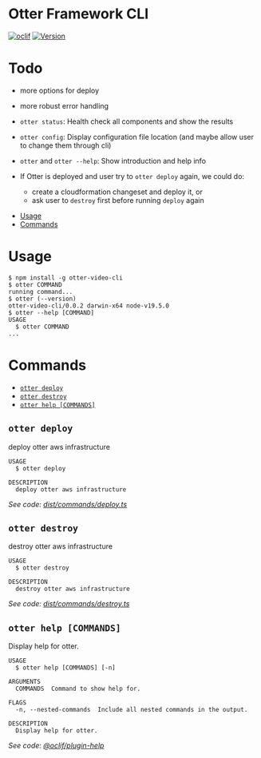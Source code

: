 # Otter Framework CLI

[![oclif](https://img.shields.io/badge/cli-oclif-brightgreen.svg)](https://oclif.io)
[![Version](https://img.shields.io/npm/v/otter-video-cli.svg)](https://npmjs.org/package/otter-video-cli)

# Todo

- more options for deploy
- more robust error handling
- `otter status`: Health check all components and show the results
- `otter config`: Display configuration file location (and maybe allow user to change them through cli)
- `otter` and `otter --help`: Show introduction and help info
- If Otter is deployed and user try to `otter deploy` again, we could do:

  - create a cloudformation changeset and deploy it, or
  - ask user to `destroy` first before running `deploy` again

<!-- toc -->

- [Usage](#usage)
- [Commands](#commands)
<!-- tocstop -->

# Usage

<!-- usage -->

```sh-session
$ npm install -g otter-video-cli
$ otter COMMAND
running command...
$ otter (--version)
otter-video-cli/0.0.2 darwin-x64 node-v19.5.0
$ otter --help [COMMAND]
USAGE
  $ otter COMMAND
...
```

<!-- usagestop -->

# Commands

<!-- commands -->

- [`otter deploy`](#otter-deploy)
- [`otter destroy`](#otter-destroy)
- [`otter help [COMMANDS]`](#otter-help-commands)

## `otter deploy`

deploy otter aws infrastructure

```
USAGE
  $ otter deploy

DESCRIPTION
  deploy otter aws infrastructure
```

_See code: [dist/commands/deploy.ts](https://github.com/otter-framework/otter-cli/blob/v0.0.2/dist/commands/deploy.ts)_

## `otter destroy`

destroy otter aws infrastructure

```
USAGE
  $ otter destroy

DESCRIPTION
  destroy otter aws infrastructure
```

_See code: [dist/commands/destroy.ts](https://github.com/otter-framework/otter-cli/blob/v0.0.2/dist/commands/destroy.ts)_

## `otter help [COMMANDS]`

Display help for otter.

```
USAGE
  $ otter help [COMMANDS] [-n]

ARGUMENTS
  COMMANDS  Command to show help for.

FLAGS
  -n, --nested-commands  Include all nested commands in the output.

DESCRIPTION
  Display help for otter.
```

_See code: [@oclif/plugin-help](https://github.com/oclif/plugin-help/blob/v5.2.8/src/commands/help.ts)_

<!-- commandsstop -->

